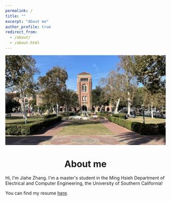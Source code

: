 ```yaml
---
permalink: /
title: ""
excerpt: "About me"
author_profile: true
redirect_from: 
  - /about/
  - /about.html
---
```

<img src="https://github.com/Sherlock-7FF15/Sherlock-7FF15.github.io/blob/master/images/hall1.png?raw=true"><br>
# <center>About me</center>
Hi, I'm Jiahe Zhang. I'm a master's student in the Ming Hsieh Department of Electrical and Computer Engineering, the University of Southern California!
<br>
<link rel="stylesheet" href="https://cdnjs.cloudflare.com/ajax/libs/font-awesome/5.15.3/css/all.min.css">
<i class="fas fa-file"></i>
You can find my resume <a href="https://drive.google.com/file/d/1gCq_8vOdNRdHCk0Civ8AVrv7kT483qdc/view?usp=sharing" target="_blank">here</a>.
<!--
<script async src="//busuanzi.ibruce.info/busuanzi/2.3/busuanzi.pure.mini.js"></script>
-->
<!--
<span id="busuanzi_container_site_pv" style="display:none;">本站总访问量<span id="busuanzi_value_site_pv"></span>次</span>
-->
<script>
var _hmt = _hmt || [];
(function() {
  var hm = document.createElement("script");
  hm.src = "https://hm.baidu.com/hm.js?c60d0546febc642256cc06c7cdfe5894";
  var s = document.getElementsByTagName("script")[0]; 
  s.parentNode.insertBefore(hm, s);
})();
</script>
